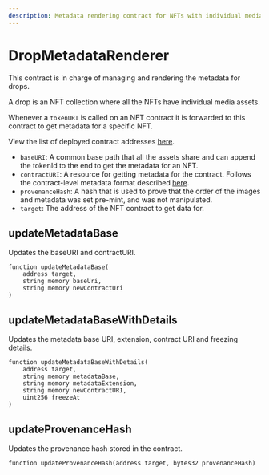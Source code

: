 ```yaml
---
description: Metadata rendering contract for NFTs with individual media assets.
---
```


# DropMetadataRenderer

This contract is in charge of managing and rendering the metadata for drops.

A drop is an NFT collection where all the NFTs have individual media assets. 

Whenever a `tokenURI` is called on an NFT contract it is forwarded to this contract to get metadata for a specific NFT.

View the list of deployed contract addresses [here](../contract-addresses.md).

- `baseURI`: A common base path that all the assets share and can append the tokenId to the end to get the metadata for an NFT.
- `contractURI`: A resource for getting metadata for the contract. Follows the contract-level metadata format described [here](https://docs.opensea.io/docs/contract-level-metadata).
- `provenanceHash`: A hash that is used to prove that the order of the images and metadata was set pre-mint, and was not manipulated.
- `target`: The address of the NFT contract to get data for.

## updateMetadataBase

Updates the baseURI and contractURI.

```
function updateMetadataBase(
    address target,
    string memory baseUri,
    string memory newContractUri
)
```

## updateMetadataBaseWithDetails

Updates the metadata base URI, extension, contract URI and freezing details.

```
function updateMetadataBaseWithDetails(
    address target,
    string memory metadataBase,
    string memory metadataExtension,
    string memory newContractURI,
    uint256 freezeAt
)
```

## updateProvenanceHash

Updates the provenance hash stored in the contract. 

```
function updateProvenanceHash(address target, bytes32 provenanceHash)
```
